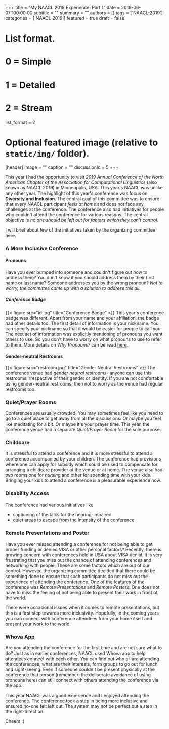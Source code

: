 +++
title = "My NAACL 2019 Experience: Part 1"
date = 2019-06-07T00:00:00
subtitle = ""
summary = ""
authors = []
tags = ['NAACL-2019']
categories = ['NAACL-2019']
featured = true
draft = false


# List format.
# 0 = Simple
# 1 = Detailed
# 2 = Stream
list_format = 2

# Optional featured image (relative to `static/img/` folder).
[header]
image = ""
caption = ""
discussionId = 5
+++

This year I had the opportunity to visit *2019 Annual Conference of the North American Chapter of the Association for Computational Linguistics* (also known as NAACL 2019) in Minneapolis, USA. This year's NAACL was unlike any other year. The highlight of this year's conference was focus on **Diversity and Inclusion**.  The central goal of this committee was to ensure that every NAACL participant *feels at home* and does not face any challenges at the conference. The conference also had initiatives for people who couldn't attend the conference for various reasons. The central objective is *no one should be left out for factors which they can't control*.

I will brief about few of the initiatives taken by the organizing committee here.

### A More Inclusive Conference
#### Pronouns
Have you ever bumped into someone and couldn't figure out how to address them? You don't know if you should address them by their first name or last name? Someone addresses you by the wrong pronoun? *Not to worry, the committee came up with a solution to address this all.*

##### Conference Badge
{{< figure src="id.jpg" title="Conference Badge" >}}
This year's conference badge was different. Apart from your name and your affiliation, the badge had other details too. The first detail of information is your nickname. You can specify your nickname so that it would be easier for people to call you. The next set of information was explicitly mentioning of pronouns you want others to use. So you don't have to worry on what pronouns to use to refer to them. More details on *Why Pronouns?* can be read [here](https://naacl2019.org/blog/why-pronouns/).

#### Gender-neutral Restrooms
{{< figure src="restroom.jpg" title="Gender Neutral Restrooms" >}}
The conference venue had *gender neutral restrooms*- anyone can use this restrooms irrespective of their gender or identity. If you are not comfortable using gender-neutral restrooms, then not to worry as the venue had regular restrooms too.

### Quiet/Prayer Rooms
Conferences are usually crowded. You may sometimes feel like you need to go to a quiet place to get away from all the discussions. Or maybe you feel like meditating for a bit. Or maybe it's your prayer time. This year, the conference venue had a separate *Quiet/Prayer Room* for the sole purpose.

### Childcare
It is stressful to attend a conference and it is more stressful to attend a conference accompanied by your children. The conference had provisions where one can apply for subsidy which could be used to compensate for arranging a childcare provider at the venue or at home. The venue also had two rooms one for *nursing* and other for spending time with your kids. Bringing your kids to attend a conference is a pleasurable experience now.

### Disability Access
The conference had various initiatives like

* captioning of the talks for the hearing-impaired
* quiet areas to escape from the intensity of the conference

### Remote Presentations and Poster
Have you ever missed attending a conference for not being able to get proper funding or denied VISA or other personal factors? Recently, there is growing concern with conferences held in USA about VISA denial. It is very frustrating that you miss out the chance of attending conferences and networking with people. These are some factors which are out of our control. However, the organizing committee decided that there could be something done to ensure that such participants do not miss out the experience of attending the conference. One of the features of the conference was *Remote Presentations* and *Remote Posters*. One does not have to miss the feeling of not being able to present their work in front of the world.

There were occasional issues when it comes to remote presentations, but this is a first step towards more inclusivity. Hopefully, in the coming years you can connect with conference attendees from your home itself and present your work to the world.

### Whova App
Are you attending the conference for the first time and are not sure what to do? Just as in earlier conferences, NAACL used Whova app to help attendees connect with each other. You can find out who all are attending the conferences, what are their interests, form groups to go out for lunch and sight-seeing. Even if someone couldn't be present physically at the conference that person (remember: the deliberate avoidance of using pronouns here) can still connect with others attending the conference via the app.


This year NAACL was a good experience and I enjoyed attending the conference. The conference took a step in being more inclusive and ensured no-one felt left out. The system may not be perfect but a step in the right-direction.

Cheers :)
